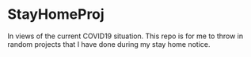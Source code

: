 # StayHomeProj
In views of the current COVID19 situation. This repo is for me to throw in random projects that I have done during my stay home notice.
